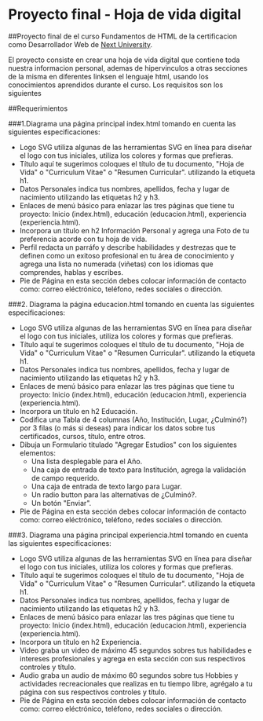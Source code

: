# Proyecto final - Hoja de vida digital
##Proyecto final de el curso Fundamentos de HTML de la certificacion como Desarrollador Web de [Next University](https://www.nextu.com/).

El proyecto consiste en crear una hoja de vida digital que contiene toda nuestra informacion personal, ademas de hipervinculos a otras secciones de la misma en diferentes linksen el lenguaje html, usando los conocimientos aprendidos durante el curso.
Los requisitos son los siguientes

##Requerimientos

###1.Diagrama una página principal index.html tomando en cuenta las siguientes especificaciones:

  - Logo SVG utiliza algunas de las herramientas SVG en línea para diseñar el logo con tus iniciales, utiliza los colores y formas que prefieras.
  - Título aquí te sugerimos coloques el título de tu documento, "Hoja de Vida" o "Curriculum Vitae" o "Resumen Curricular". utilizando la etiqueta h1.
  - Datos Personales indica tus nombres, apellidos, fecha y lugar de nacimiento utilizando las etiquetas h2 y h3.
  - Enlaces de menú básico para enlazar las tres páginas que tiene tu proyecto: Inicio (index.html), educación (educacion.html), experiencia (experiencia.html).
  - Incorpora un título en h2 Información Personal y agrega una Foto de tu preferencia acorde con tu hoja de vida.
  - Perfil redacta un parráfo y describe habilidades y destrezas que te definen como un exitoso profesional en tu área de conocimiento y agrega una lista no numerada (viñetas) con los idiomas que comprendes, hablas y escribes.
  - Pie de Página en esta sección debes colocar información de contacto como: correo eléctrónico, teléfono, redes sociales o dirección.

###2. Diagrama la página educacion.html tomando en cuenta las siguientes especificaciones:

  - Logo SVG utiliza algunas de las herramientas SVG en línea para diseñar el logo con tus iniciales, utiliza los colores y formas que prefieras.
  - Título aquí te sugerimos coloques el título de tu documento, "Hoja de Vida" o "Curriculum Vitae" o "Resumen Curricular". utilizando la etiqueta h1.
  - Datos Personales indica tus nombres, apellidos, fecha y lugar de nacimiento utilizando las etiquetas h2 y h3.
  - Enlaces de menú básico para enlazar las tres páginas que tiene tu proyecto: Inicio (index.html), educación (educacion.html), experiencia (experiencia.html).
  - Incorpora un título en h2 Educación.
  - Codifica una Tabla de 4 columnas (Año, Institución, Lugar, ¿Culminó?) por 3 filas (o más si deseas) para indicar los datos sobre tus certificados, cursos, título, entre otros.
  - Dibuja un Formulario titulado "Agregar Estudios" con los siguientes elementos:
       - Una lista desplegable para el Año.
       - Una caja de entrada de texto para Institución, agrega la validación de campo requerido.
       - Una caja de entrada de texto largo para Lugar.
       - Un radio button para las alternativas de ¿Culminó?.
       - Un botón "Enviar". 
  - Pie de Página en esta sección debes colocar información de contacto como: correo eléctrónico, teléfono, redes sociales o dirección.

###3. Diagrama una página principal experiencia.html tomando en cuenta las siguientes especificaciones:

   - Logo SVG utiliza algunas de las herramientas SVG en línea para diseñar el logo con tus iniciales, utiliza los colores y formas que prefieras.
   - Título aquí te sugerimos coloques el título de tu documento, "Hoja de Vida" o "Curriculum Vitae" o "Resumen Curricular". utilizando la etiqueta h1.
   - Datos Personales indica tus nombres, apellidos, fecha y lugar de nacimiento utilizando las etiquetas h2 y h3.
   - Enlaces de menú básico para enlazar las tres páginas que tiene tu proyecto: Inicio (index.html), educación (educacion.html), experiencia (experiencia.html).
   - Incorpora un título en h2 Experiencia.
   - Video graba un video de máximo 45 segundos sobres tus habilidades e intereses profesionales y agrega en esta sección con sus respectivos controles y título.
   - Audio graba un audio de máximo 60 segundos sobre tus Hobbies y actividades recreacionales que realizas en tu tiempo libre, agrégalo a tu página con sus respectivos controles y título.
   - Pie de Página en esta sección debes colocar información de contacto como: correo eléctrónico, teléfono, redes sociales o dirección.
